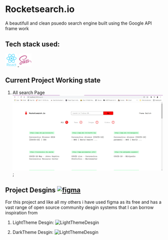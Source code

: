 # Rocketsearch.io

A beautifull and clean psuedo search engine built using the Google API frame work

## Tech stack used:

<a href="https://reactjs.org/" target="_blank" rel="noreferrer"> <img src="https://raw.githubusercontent.com/devicons/devicon/master/icons/react/react-original-wordmark.svg" alt="react" width="40" height="40"/> </a> <a href="https://sass-lang.com" target="_blank" rel="noreferrer"> <img src="https://raw.githubusercontent.com/devicons/devicon/master/icons/sass/sass-original.svg" alt="sass" width="40" height="40"/> </a>

## Current Project Working state

1. All search Page
   ![AllSearchPage](src\Assets\ProjectWorkingState.jpg);

## Project Desgins <a href="https://www.figma.com/" target="_blank" rel="noreferrer"> <img src="https://www.vectorlogo.zone/logos/figma/figma-icon.svg" alt="figma" width="20" height="20"/> </a>

For this project and like all my others i have used figma as its free and has a vast range of open source community desgin systems that I can borrow inspiration from

1. LightTheme Desgin:
   ![LightThemeDesgin](https://github.com/akshatsabavat/Rocketsearch.io/blob/32b8177305abc318ffcec8af5ba43923cd1ea4a4/src/Assets/LightTheme.jpg)

2. DarkTheme Desgin:
   ![LightThemeDesgin](https://github.com/akshatsabavat/Rocketsearch.io/blob/32b8177305abc318ffcec8af5ba43923cd1ea4a4/src/Assets/DarkTheme.jpg)

